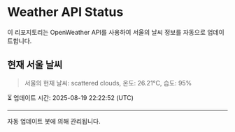 
# Weather API Status

이 리포지토리는 OpenWeather API를 사용하여 서울의 날씨 정보를 자동으로 업데이트합니다.

## 현재 서울 날씨
> 서울의 현재 날씨: scattered clouds, 온도: 26.21°C, 습도: 95%

⏳ 업데이트 시간: 2025-08-19 22:22:52 (UTC)

---
자동 업데이트 봇에 의해 관리됩니다.
